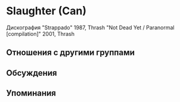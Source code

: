 # Slaughter (Can)

Дискография
"Strappado" 1987, Thrash
"Not Dead Yet / Paranormal [compilation]" 2001, Thrash

## Отношения с другими группами


## Обсуждения


## Упоминания


